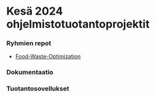 # Kesä 2024 ohjelmistotuotantoprojektit

### Ryhmien repot

- [Food-Waste-Optimization](https://github.com/Food-Waste-Optimization/Food-Waste-Optimization)


### Dokumentaatio


### Tuotantosovellukset

